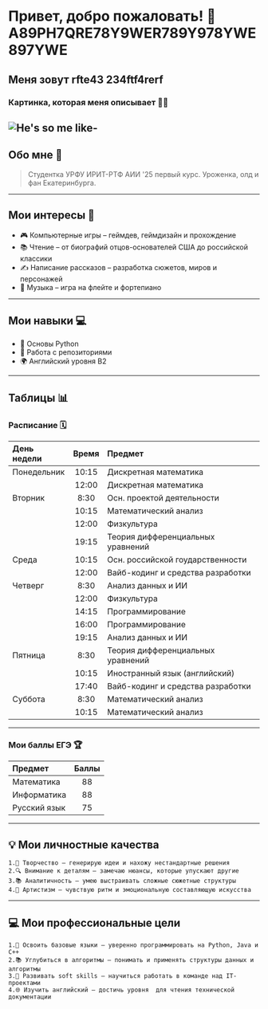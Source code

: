 # Привет, добро пожаловать! 👋 A89PH7QRE78Y9WER789Y978YWE897YWE
## Меня зовут rfte43    234ftf4rerf
### Картинка, которая меня описывает 🏃‍♂️
![He's so me like-](https://ru.meming.world/images/ru/7/73/%D0%A8%D0%B0%D0%B1%D0%BB%D0%BE%D0%BD_%D0%BA%D0%BE%D1%82.jpg)
---
## Обо мне 📖
> Студентка УРФУ ИРИТ-РТФ АИИ '25 первый курс.
> Уроженка, олд и фан Екатеринбурга.

---
## Мои интересы 🎯
- 🎮 Компьютерные игры – геймдев, геймдизайн и прохождение 
- 📚 Чтение – от биографий отцов-основателей США до российской классики
- ✍️ Написание рассказов – разработка сюжетов, миров и персонажей 
- 🎵 Музыка – игра на флейте и фортепиано
---
## Мои навыки 💻
- 🐍 Основы Python
- 📁 Работа с репозиториями
- 🌍 Английский уровня B2

---
## Таблицы 📊
### Расписание 🗓️
| День недели   | Время   |  Предмет                            |
|:--------------|:-------:|:------------------------------------|
| Понедельник   | 10:15   | Дискретная математика               |
|               | 12:00   | Дискретная математика               |
| Вторник       | 8:30    | Осн. проектой деятельности          |
|               | 10:15   | Математический анализ               |
|               | 12:00   | Физкультура                         |
|               | 19:15   | Теория дифференциальных уравнений   |
| Среда         | 10:15   | Осн. российской гоударственности    |
|               | 12:00   | Вайб-кодинг и средства разработки   |
| Четверг       | 8:30    | Анализ данных и ИИ                  |
|               | 12:00   | Физкультура                         |
|               | 14:15   | Программирование                    |
|               | 16:00   | Программирование                    |
|               | 19:15   | Анализ данных и ИИ                  |
| Пятница       | 8:30    | Теория дифференциальных уравнений   |
|               | 10:15   | Иностранный язык (английский)       |
|               | 17:40   | Вайб-кодинг и средства разработки   |
| Суббота       | 8:30    | Математический анализ               |
|               | 10:15   | Математический анализ               |

---
### Мои баллы ЕГЭ 🏆
| Предмет       | Баллы   |
|:--------------|:-------:|
| Математика    | 88      |
| Информатика   | 88      |
| Русский язык  | 75      |

---
## 💡 Мои личностные качества
 
    1.🎨 Творчество — генерирую идеи и нахожу нестандартные решения
    2.🔍 Внимание к деталям — замечаю нюансы, которые упускают другие
    3.📚 Аналитичность — умею выстраивать сложные сюжетные структуры
    4.🌟 Артистизм — чувствую ритм и эмоциональную составляющую искусства
---
## 💻 Мои профессиональные цели

    1.🎯 Освоить базовые языки — уверенно программировать на Python, Java и C++ 
    2.📚 Углубиться в алгоритмы — понимать и применять структуры данных и алгоритмы
    3.🤝 Развивать soft skills — научиться работать в команде над IT-проектами
    4.🌐 Изучить английский — достичь уровня  для чтения технической документации
